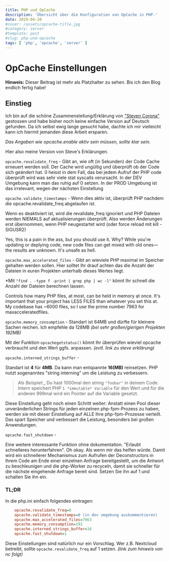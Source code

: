 ```yaml
---
title: PHP und OpCache
description: 'Übersicht über die Konfiguration von OpCache in PHP.'
date: 2019-04-20
#cover: /assets/opcache-title.jpg
#category: server
#template: post
#slug: php-und-opcache
tags: [ 'php', 'opcache', 'server' ]
---
```


# OpCache Einstellungen

**Hinweis:** Dieser Beitrag ist mehr als Platzhalter zu sehen. Bis ich den Blog endlich fertig habe!

## Einstieg
Ich bin auf die schöne Zusammenstellung/Erklärung von ["Steven Corona"](https://www.scalingphpbook.com/blog/2014/02/14/best-zend-opcache-settings.html) gestossen und habe bisher noch keine einfache Version auf Deutsch gefunden. Da ich selbst ewig lange gesucht habe, dachte ich mir vielleicht kann ich hiermit jemanden diese Arbeit ersparen.


*Das Angaben wie opcache.enable aktiv sein müssen, sollte klar sein.*

Hier also meine Version von Steve's Erklärungen.

`opcache.revalidate_freq` -
Gibt an, wie oft (in Sekunden) der Code Cache erneuert werden soll. Der Cache wird ungültig und überprüft ob der Code sich geändert hat. 0 heisst in dem Fall, das bei jedem Aufruf der PHP code überprüft wird was sehr viele stat syscalls verursacht.  In der DEV Umgebung kann man das ruhig auf 0 setzen. In der PROD Umgebung ist das irrelevant, wegen der nächsten Einstellung

`opcache.validate_timestamps` -
Wenn dies aktiv ist, überprüft PHP nachdem die opcache.revalidate_freq abgelaufen ist.

Wenn es deaktiviert ist, wird die revalidate_freq ignoriert und PHP Dateien werden NIEMALS auf aktualisierungen überprüft. Also werden Änderungen erst übernommen, wenn PHP neugestartet wird (oder force reload mit kill -SIGUSR2)

Yes, this is a pain in the ass, but you should use it. Why? While you're updating or deplying code, new code files can get mixed with old ones— the results are unknown. It's unsafe as hell.

`opcache.max_accelerated_files` -
Gibt an wieviele PHP maximal im Speicher gehalten werden sollen. Hier solltet Ihr drauf achten das die Anzahl der Dateien in euren Projekten unterhalb dieses Wertes liegt.

*Mit `"find . -type f -print | grep php | wc -l"` könnt Ihr schnell die Anzahl der Dateien berechnen lassen.

Controls how many PHP files, at most, can be held in memory at once. It's important that your project has LESS FILES than whatever you set this at. My codebase has ~6000 files, so I use the prime number 7963 for maxacceleratedfiles.

`opcache.memory_consumption` -
Standart ist 64MB und dürfte für kleinere Sachen reichen.
Ich empfehle da 128MB _(bei sehr großen/gierigen Projekten 192MB)_

Mit der Funktion `opcachegetstatus()` könnt Ihr überprüfen wieviel opcache verbraucht und den Wert ggfs. anpassen. _(evtl. link zu steve erklärung)_



`opcache.interned_strings_buffer` -

Standart ist **4** für **4MB**. Da kann man entspannte **16(MB)** reinsetzen.
PHP nutzt sogenanntes "string interning" um die Leistung zu verbessern.
> _Als Beispiel:__
> Du hast 1000mal den string `"foobar"` in deinem Code. Intern speichert PHP `1 *immutable* Variable` für den Wert und für die anderen 999mal wird ein Pointer auf die Variable gesetzt.

Diese Einstellung geht noch einen Schritt weiter: Anstatt einen Pool dieser unveränderlichen Strings für jeden einzelnen php-fpm-Prozess zu haben, werden sie mit dieser Einstellung auf ALLE Ihre php-fpm-Prozesse verteilt. Das spart Speicher und verbessert die Leistung, besonders bei großen Anwendungen.

`opcache.fast_shutdown` -

Eine weitere interessante Funktion ohne dokumentation. "Erlaubt schnelleres herunterfahren". Oh okay. Als wenn mir das helfen würde.
Damit wird ein schnellerer Mechanismus zum Aufrufen der Deconstructors in Ihrem Code am Ende einer einzelnen Anfrage bereitgestellt, um die Antwort zu beschleunigen und die php-Worker zu recyceln, damit sie schneller für die nächste eingehende Anfrage bereit sind. Setzen Sie ihn auf 1 und schalten Sie ihn ein.

### TL;DR

In die php.ini einfach folgendes eintragen:
```ini
    opcache.revalidate_freq=0
    opcache.validate_timestamps=0 (in dev umgebung auskommentieren)
    opcache.max_accelerated_files=7963
    opcache.memory_consumption=192
    opcache.interned_strings_buffer=16
    opcache.fast_shutdown=1
```

Diese Einstellungen sind natürlich nur ein Vorschlag. Wer z.B. Nextcloud betreibt, sollte `opcache.revalidate_freq` auf 1 setzen. _(link zum hinweis von nc folgt)_

